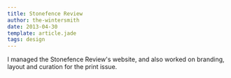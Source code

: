```yaml
---
title: Stonefence Review
author: the-wintersmith
date: 2013-04-30
template: article.jade
tags: design
---
```


I managed the Stonefence Review's website, and also worked on branding, layout and curation for the print issue.  